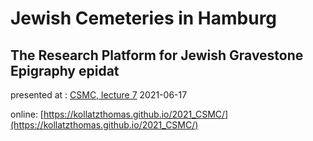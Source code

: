 # Jewish Cemeteries in Hamburg
## The Research Platform for Jewish Gravestone Epigraphy epidat

presented at : [CSMC, lecture 7](https://www.csmc.uni-hamburg.de/register-lecture7.html)
2021-06-17

online: [https://kollatzthomas.github.io/2021_CSMC/](https://kollatzthomas.github.io/2021_CSMC/)

